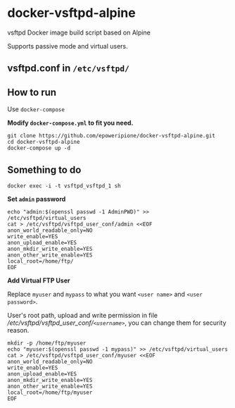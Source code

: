 # docker-vsftpd-alpine
vsftpd Docker image build script based on Alpine

Supports passive mode and virtual users.

## vsftpd.conf in `/etc/vsftpd/`

## How to run

Use `docker-compose`

**Modify `docker-compose.yml` to fit you need.**

```
git clone https://github.com/epoweripione/docker-vsftpd-alpine.git
cd docker-vsftpd-alpine
docker-compose up -d
```

## Something to do
`docker exec -i -t vsftpd_vsftpd_1 sh`

**Set `admin` password**

```
echo "admin:$(openssl passwd -1 AdminPWD)" >> /etc/vsftpd/virtual_users
cat > /etc/vsftpd/vsftpd_user_conf/admin <<EOF
anon_world_readable_only=NO
write_enable=YES
anon_upload_enable=YES
anon_mkdir_write_enable=YES
anon_other_write_enable=YES
local_root=/home/ftp/
EOF
```

**Add Virtual FTP User**

Replace `myuser` and `mypass` to what you want `<user name>` and `<user password>`.

User's root path, upload and write permission in file */etc/vsftpd/vsftpd_user_conf/`<username>`*, you can change them for security reason.

```
mkdir -p /home/ftp/myuser
echo "myuser:$(openssl passwd -1 mypass)" >> /etc/vsftpd/virtual_users
cat > /etc/vsftpd/vsftpd_user_conf/myuser <<EOF
anon_world_readable_only=NO
write_enable=YES
anon_upload_enable=YES
anon_mkdir_write_enable=YES
anon_other_write_enable=YES
local_root=/home/ftp/myuser
EOF
```
